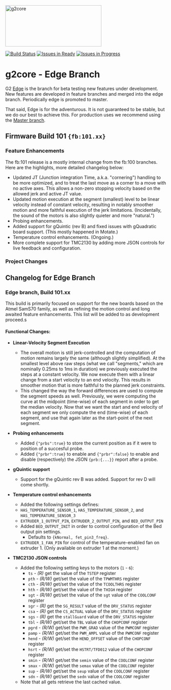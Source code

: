 <img src="https://raw.githubusercontent.com/wiki/synthetos/g2/images/g2core.png" width="300" height="129" alt="g2core">

[![Build Status](https://travis-ci.org/synthetos/g2.svg?branch=edge)](https://travis-ci.org/synthetos/g2) [![Issues in Ready](https://badge.waffle.io/synthetos/g2.svg?label=ready&title=Ready)](http://waffle.io/synthetos/g2) [![Issues in Progress](https://badge.waffle.io/synthetos/g2.svg?label=in%20progress&title=In%20Progress)](http://waffle.io/synthetos/g2)

# g2core - Edge Branch

G2 [Edge](https://github.com/synthetos/g2/tree/edge) is the branch for beta testing new features under development. New features are developed in feature branches and merged into the edge branch. Periodically edge is promoted to master.

That said, Edge is for the adventurous. It is not guaranteed to be stable, but we do our best to achieve this. For production uses we recommend using the [Master branch](https://github.com/synthetos/g2/tree/master).


## Firmware Build 101 `{fb:101.xx}`
### Feature Enhancements

The fb:101 release is a mostly internal change from the fb:100 branches. Here are the highlights, more detailed changelog below:
- Updated JT (Junction integration Time, a.k.a. "cornering") handling to be more optimized, and to treat the last move as a corner to a move with no active axes. This allows a non-zero stopping velocity based on the allowed jerk and active JT value.
- Updated motion execution at the segment (smallest) level to be linear velocity instead of constant velocity, resulting in notably smoother motion and more faithful execution of the jerk limitations. (Incidentally, the sound of the motors is also slightly quieter and more "natural.")
- Probing enhancements.
- Added support for gQuintic (rev B) and fixed issues with gQuadratic board support. (This mostly happened in Motate.)
- Temperature control enhancements. (Ongoing.)
- More complete support for TMC2130 by adding more JSON controls for live feedback and configuration.

### Project Changes

## Changelog for Edge Branch

### Edge branch, Build 101.xx

This build is primarily focused on support for the new boards based on the Atmel SamS70 family, as well as refining the motion control and long awaited feature enhancements. This list will be added to as development proceed.s

#### Functional Changes:

- **Linear-Velocity Segment Execution**
  - The overall motion is still jerk-controlled and the computation of motion remains largely the same (although slightly simplified). At the smallest level above raw steps (what we call "segments," which are nominally 0.25ms to 1ms in duration) we previously executed the steps at a constant velocity. We now execute them with a linear change from a start velocity to an end velocity. This results in smoother motion that is more faithful to the planned jerk constraints.
  - This changed the way the forward differences are used to compute the segment speeds as well. Previously, we were computing the curve at the midpoint (time-wise) of each segment in order to get the median velocity. Now that we want the start and end velocity of each segment we only compute the end (time-wise) of each segment, and use that again later as the start-point of the next segment.

- **Probing enhancements**
  - Added `{"prbs":true}` to store the current position as if it were to position of a succesful probe.
  - Added `{"prbr":true}` to enable and `{"prbr":false}` to enable and disable (respectively) the JSON `{prb:{...}}` report after a probe.

- **gQuintic support**
  - Support for the gQuintic rev B was added. Support for rev D will come shortly.

- **Temperature control enhancements**
  - Added the following settings defines:
   - `HAS_TEMPERATURE_SENSOR_1`, `HAS_TEMPERATURE_SENSOR_2`, and `HAS_TEMPERATURE_SENSOR_3`
   - `EXTRUDER_1_OUTPUT_PIN`, `EXTRUDER_2_OUTPUT_PIN`, and `BED_OUTPUT_PIN`
   - Added `BED_OUTPUT_INIT` in order to control configuration of the Bed output pin settings.
     - Defaults to `{kNormal, fet_pin3_freq}`.
   - `EXTRUDER_1_FAN_PIN` for control of the temperature-enabled fan on extruder 1. (Only available on extruder 1 at the moment.)

- **TMC2130 JSON controls**
  - Added the following setting keys to the motors (`1` - `6`):
    - `ts`   - *(R)* get the value of the `TSTEP` register
    - `pth`  - *(R/W)* get/set the value of the `TPWMTHRS` register
    - `cth`  - *(R/W)* get/set the value of the `TCOOLTHRS` register
    - `hth`  - *(R/W)* get/set the value of the `THIGH` register
    - `sgt`  - *(R/W)* get/set the value of the `sgt` value of the `COOLCONF` register
    - `sgr`  - *(R)* get the `SG_RESULT` value of the `DRV_STATUS` register
    - `csa`  - *(R)* get the `CS_ACTUAL` value of the `DRV_STATUS` register
    - `sgs`  - *(R)* get the `stallGuard` value of the `DRV_STATUS` register
    - `tbl`  - *(R/W)* get/set the `TBL` value of the `CHOPCONF` register
    - `pgrd` - *(R/W)* get/set the `PWM_GRAD` value of the `PWMCONF` register
    - `pamp` - *(R/W)* get/set the `PWM_AMPL` value of the `PWMCONF` register
    - `hend` - *(R/W)* get/set the `HEND_OFFSET` value of the `CHOPCONF` register
    - `hsrt` - *(R/W)* get/set the `HSTRT/TFD012` value of the `CHOPCONF` register
    - `smin` - *(R/W)* get/set the `semin` value of the `COOLCONF` register
    - `smax` - *(R/W)* get/set the `semax` value of the `COOLCONF` register
    - `sup`  - *(R/W)* get/set the `seup` value of the `COOLCONF` register
    - `sdn`  - *(R/W)* get/set the `sedn` value of the `COOLCONF` register
  - Note that all gets retrieve the last cached value.
